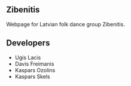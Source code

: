 Zibenitis
---

Webpage for Latvian folk dance group Zibenitis.

Developers
---

* Ugis Lacis
* Davis Freimanis
* Kaspars Ozolins
* Kaspars Skels


